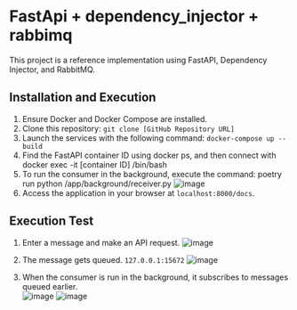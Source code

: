 # FastApi + dependency_injector + rabbimq

This project is a reference implementation using FastAPI, Dependency Injector, and RabbitMQ.

## Installation and Execution

1. Ensure Docker and Docker Compose are installed.
2. Clone this repository: `git clone [GitHub Repository URL]`
3. Launch the services with the following command: `docker-compose up --build`
4. Find the FastAPI container ID using docker ps, and then connect with docker exec -it [container ID] /bin/bash
5. To run the consumer in the background, execute the command: poetry run python /app/background/receiver.py
![image](https://github.com/CHOJUNGHO96/FastApi-dependency_injector-rabbitmq/assets/61762674/5f55afc5-730f-4f62-ae74-2885689cb1e0)
6. Access the application in your browser at `localhost:8000/docs`.

## Execution Test

1. Enter a message and make an API request.
![image](https://github.com/CHOJUNGHO96/FastApi-dependency_injector-rabbitmq/assets/61762674/ded5bd94-54ec-448e-8b21-7fefdf585286)

2. The message gets queued. `127.0.0.1:15672`
![image](https://github.com/CHOJUNGHO96/FastApi-dependency_injector-rabbitmq/assets/61762674/f0db325f-afb5-4b44-a86b-adbf8ce68ed6)

3. When the consumer is run in the background, it subscribes to messages queued earlier.
<br/>![image](https://github.com/CHOJUNGHO96/FastApi-dependency_injector-rabbitmq/assets/61762674/b9a11ca9-5036-4db4-b389-4b82474a8f2d)
![image](https://github.com/CHOJUNGHO96/FastApi-dependency_injector-rabbitmq/assets/61762674/98729b23-f9cb-41af-a2a7-58c34e60a9c3)


